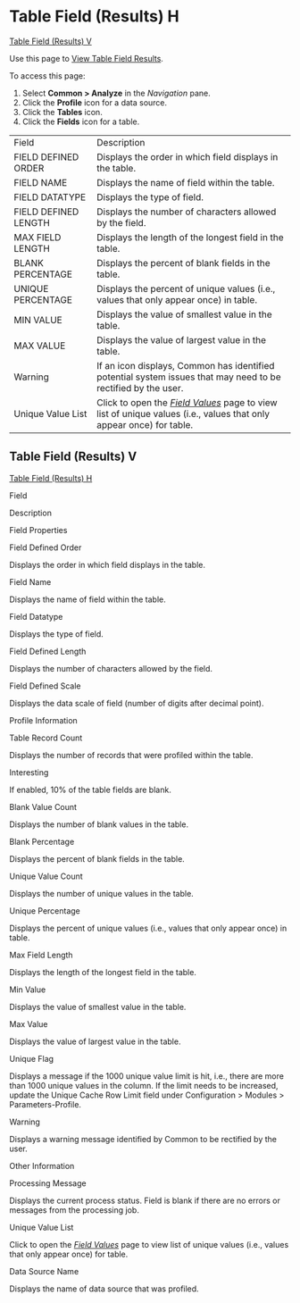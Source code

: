# Table Field (Results) H

[Table Field (Results)
V](Table_Field_Results_H.htm#Table_Field__Results__V)

<div class="use">

Use this page to [View Table Field
Results](../../../Migration/Construct/Use_Cases/View_Table_Field_Results.htm).

</div>

To access this page:

1.  Select <span style="font-weight: bold;">Common \> Analyze</span> in
    the <span style="font-style: italic;">Navigation</span> pane.
2.  Click the <span style="font-weight: bold;">Profile</span> icon for a
    data source.
3.  Click the <span style="font-weight: bold;">Tables</span> icon.
4.  Click the <span style="font-weight: bold;">Fields</span> icon for a
    table.

|                      |                                                                                                                                                                                  |
| -------------------- | -------------------------------------------------------------------------------------------------------------------------------------------------------------------------------- |
| Field                | Description                                                                                                                                                                      |
| FIELD DEFINED ORDER  | Displays the order in which field displays in the table.                                                                                                                         |
| FIELD NAME           | Displays the name of field within the table.                                                                                                                                     |
| FIELD DATATYPE       | Displays the type of field.                                                                                                                                                      |
| FIELD DEFINED LENGTH | Displays the number of characters allowed by the field.                                                                                                                          |
| MAX FIELD LENGTH     | Displays the length of the longest field in the table.                                                                                                                           |
| BLANK PERCENTAGE     | Displays the percent of blank fields in the table.                                                                                                                               |
| UNIQUE PERCENTAGE    | Displays the percent of unique values (i.e., values that only appear once) in table.                                                                                             |
| MIN VALUE            | Displays the value of smallest value in the table.                                                                                                                               |
| MAX VALUE            | Displays the value of largest value in the table.                                                                                                                                |
| Warning              | If an icon displays, Common has identified potential system issues that may need to be rectified by the user.                                                                    |
| Unique Value List    | Click to open the <span style="font-style: italic;">[Field Values](Field_Values_H.htm)</span> page to view list of unique values (i.e., values that only appear once) for table. |

## <span id="Table_Field__Results__V"></span>Table Field (Results) V

[Table Field (Results) H](Table_Field_Results_H.htm)

Field

Description

Field Properties

Field Defined Order

Displays the order in which field displays in the table.

Field Name

Displays the name of field within the table.

Field Datatype

Displays the type of field.

Field Defined Length

Displays the number of characters allowed by the field.

Field Defined Scale

Displays the data scale of field (number of digits after decimal point).

Profile Information

Table Record Count

Displays the number of records that were profiled within the table.

Interesting

If enabled, 10% of the table fields are blank.

Blank Value Count

Displays the number of blank values in the table.

Blank Percentage

Displays the percent of blank fields in the table.

Unique Value Count

Displays the number of unique values in the table.

Unique Percentage

Displays the percent of unique values (i.e., values that only appear
once) in table.

Max Field Length

Displays the length of the longest field in the table.

Min Value

Displays the value of smallest value in the table.

Max Value

Displays the value of largest value in the table.

Unique Flag

Displays a message if the 1000 unique value limit is hit, i.e., there
are more than 1000 unique values in the column. If the limit needs to be
increased, update the Unique Cache Row Limit field under Configuration
\> Modules \> Parameters-Profile. 

Warning

Displays a warning message identified by Common to be rectified by the
user.

Other Information

Processing Message

Displays the current process status. Field is blank if there are no
errors or messages from the processing job.

Unique Value List

Click to open the <span style="font-style: italic;">[Field
Values](Field_Values_H.htm)</span> page to view list of unique values
(i.e., values that only appear once) for table.

Data Source Name

Displays the name of data source that was profiled.
